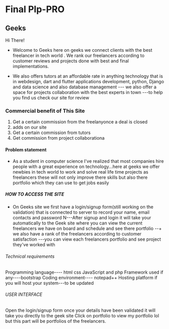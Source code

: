# Final Plp-PRO
## Geeks
Hi There!

- Welcome to Geeks here on geeks we connect clients with the best freelancer in tech world . We rank our freelancers according to customer reviews and projects done with best and final implementations. 

- We also offers tutors at an affordable rate in anything technology that is in webdesign, dart and flutter applications development, python, Django and data science and also database management --- we also offer a space for projects collaboration with the best experts in town ---to help you find us check our site for review
### Commercial benefit of This Site
1.	Get a certain commission from the freelanyonce a deal is closed
2.	adds on our site
3.	Get a certain commission from tutors
4.	Get commission from project collaborationa
#### Problem statement
- As a student in computer science I've realized that most companies hire people with a great experience on technology...here at geeks we offer newbies in tech world to work and solve real life time projects as freelancers these will not only improve there skills but also there portfolio which they can use to get jobs easily

##### HOW TO ACCESS THE SITE
- On Geeks site we first have a login/signup  form(still working on the validation) that is connected to server to record your name, email contacts and password N---After signup and login it will take your automatically to the Geek site where you can view the current freelancers we have on board and schedule and see there portfolio --+ we also have a rank of the freelancers according to customer satisfaction ---you can view each freelancers portfolio and see project they've worked with
###### Technical requirements
Programming language---- html css JavaScript and php Framework used if any----bootstrap 
Coding environment---- notepad++ 
Hosting platform if you will host your system---to be updated
###### USER INTERFACE
Open the login/signup form once your details have been validated it will take you directly to the geek site Click on portfolio to view my portfolio lol but this part will be portfolios of the freelancers.
